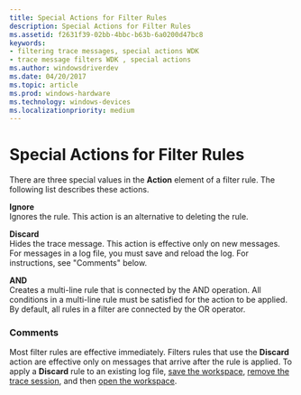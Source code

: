 ```yaml
---
title: Special Actions for Filter Rules
description: Special Actions for Filter Rules
ms.assetid: f2631f39-02bb-4bbc-b63b-6a0200d47bc8
keywords:
- filtering trace messages, special actions WDK
- trace message filters WDK , special actions
ms.author: windowsdriverdev
ms.date: 04/20/2017
ms.topic: article
ms.prod: windows-hardware
ms.technology: windows-devices
ms.localizationpriority: medium
---
```


# Special Actions for Filter Rules


There are three special values in the **Action** element of a filter rule. The following list describes these actions.

<span id="Ignore"></span><span id="ignore"></span><span id="IGNORE"></span>**Ignore**  
Ignores the rule. This action is an alternative to deleting the rule.

<span id="Discard"></span><span id="discard"></span><span id="DISCARD"></span>**Discard**  
Hides the trace message. This action is effective only on new messages. For messages in a log file, you must save and reload the log. For instructions, see "Comments" below.

<span id="AND"></span><span id="and"></span>**AND**  
Creates a multi-line rule that is connected by the AND operation. All conditions in a multi-line rule must be satisfied for the action to be applied. By default, all rules in a filter are connected by the OR operator.

### <span id="comments"></span><span id="COMMENTS"></span>Comments

Most filter rules are effective immediately. Filters rules that use the **Discard** action are effective only on messages that arrive after the rule is applied. To apply a **Discard** rule to an existing log file, [save the workspace](saving-or-resaving-a-workspace.md), [remove the trace session](removing-a-trace-session.md), and then [open the workspace](opening-a-workspace.md).

 

 





